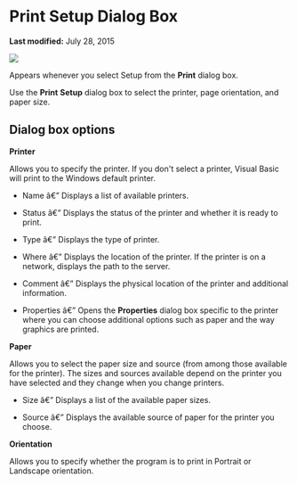 
# Print Setup Dialog Box

 **Last modified:** July 28, 2015


![](../images/prntset_ZA01201642.gif)



Appears whenever you select Setup from the  **Print** dialog box.

Use the  **Print** **Setup** dialog box to select the printer, page orientation, and paper size.

## Dialog box options

 **Printer**

Allows you to specify the printer. If you don't select a printer, Visual Basic will print to the Windows default printer.




- Name â€” Displays a list of available printers.
    
- Status â€” Displays the status of the printer and whether it is ready to print.
    
- Type â€” Displays the type of printer.
    
- Where â€” Displays the location of the printer. If the printer is on a network, displays the path to the server.
    
- Comment â€” Displays the physical location of the printer and additional information.
    
- Properties â€” Opens the  **Properties** dialog box specific to the printer where you can choose additional options such as paper and the way graphics are printed.
    


 **Paper**

Allows you to select the paper size and source (from among those available for the printer). The sizes and sources available depend on the printer you have selected and they change when you change printers.




- Size â€” Displays a list of the available paper sizes.
    
- Source â€” Displays the available source of paper for the printer you choose.
    


 **Orientation**

Allows you to specify whether the program is to print in Portrait or Landscape orientation.

